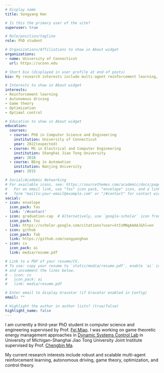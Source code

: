 ```yaml
---
# Display name
title: Songyang Han

# Is this the primary user of the site?
superuser: true

# Role/position/tagline
role: PhD student

# Organizations/Affiliations to show in About widget
organizations:
- name: University of Connecticut
  url: https://uconn.edu

# Short bio (displayed in user profile at end of posts)
bio: My research interests include multi-agent reinforcement learning, connected autonomous vehicles.

# Interests to show in About widget
interests:
- Reinforcement learning
- Autonomous driving
- Game theory
- Optimization
- Optimal control

# Education to show in About widget
education:
  courses:
  - course: PhD in Computer Science and Engineering
    institution: University of Connecticut
    year: 2022(expected)
  - course: MS in Electrical and Computer Engineering
    institution: Shanghai Jiao Tong University
    year: 2018
  - course: BEng in Automation
    institution: Nanjing University
    year: 2015

# Social/Academic Networking
# For available icons, see: https://sourcethemes.com/academic/docs/page-builder/#icons
#   For an email link, use "fas" icon pack, "envelope" icon, and a link in the
#   form "mailto:your-email@example.com" or "/#contact" for contact widget.
social:
- icon: envelope
  icon_pack: fas
  link: '/#contact'
- icon: graduation-cap  # Alternatively, use `google-scholar` icon from `ai` icon pack
  icon_pack: fas
  link: https://scholar.google.com/citations?user=StIsMNgAAAAJ&hl=en
- icon: github
  icon_pack: fab
  link: https://github.com/songyanghan
- icon: cv
  icon_pack: ai
  link: media/resume.pdf

# Link to a PDF of your resume/CV.
# To use: copy your resume to `static/media/resume.pdf`, enable `ai` icons in `params.toml`, 
# and uncomment the lines below.
# - icon: cv
#   icon_pack: ai
#   link: media/resume.pdf

# Enter email to display Gravatar (if Gravatar enabled in Config)
email: ""

# Highlight the author in author lists? (true/false)
highlight_name: false
---
```


I am currently a third-year PhD student in computer science and engineering supervised by Prof. [Fei Miao](http://feimiao.org). I was working on game theoretic energy management approaches in [Dynamic Systems Control Lab](https://sites.ji.sjtu.edu.cn/dsc/) in University of Michigan-Shanghai Jiao Tong University Joint Institute supervised by Prof. [Chengbin Ma](https://sites.ji.sjtu.edu.cn/dsc/professor/). 

My current research interests include robust and scalable multi-agent reinforcement learning, autonomous driving, game theory, optimization, and control theory.
